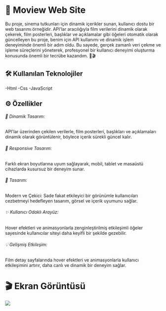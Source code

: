 <h1>🚀 Moview Web Site</h1>

Bu proje, sinema tutkunları için dinamik içerikler sunan, kullanıcı dostu bir web tasarımı örneğidir. API'lar aracılığıyla film verilerini dinamik olarak çekerek, film posterleri, başlıklar ve açıklamalar gibi öğeleri otomatik olarak güncelleyen bu proje, benim için API kullanımı ve dinamik işlem deneyiminde önemli bir adım oldu. Bu sayede, gerçek zamanlı veri çekme ve işleme süreçlerini yöneterek, profesyonel bir kullanıcı deneyimi oluşturma konusunda önemli bir tecrübe kazandım. 🍿🎬

<h2>🛠️ Kullanılan Teknolojiler</h2>

-Html
-Css
-JavaScript

<h2>⚙️ Özellikler</h2>

<h6>🎥 Dinamik Tasarım:</h6>

API'lar üzerinden çekilen verilerle, film posterleri, başlıkları ve açıklamaları dinamik olarak görüntülenir, böylece içerik sürekli güncel kalır.

<h6>📱 Responsive Tasarım:</h6>

Farklı ekran boyutlarına uyum sağlayarak, mobil, tablet ve masaüstü cihazlarda kusursuz bir deneyim sunar.

<h6>🎨 Tasarım:</h6>

Modern ve Çekici: Sade fakat etkileyici bir görünümle kullanıcıları cezbetmeyi hedefleyen tasarım, görsel ve içerik uyumunu sağlar.

<h6>✨ Kullanıcı Odaklı Arayüz:</h6>

Hover efektleri ve animasyonlarla zenginleştirilmiş etkileşimli öğeler sayesinde kullanıcılar siteyi daha keyifli bir şekilde gezebilir.

<h6>💡 Gelişmiş Etkileşim:</h6>

Film detay sayfalarında hover efektleri ve animasyonlarla kullanıcı etkileşimini artırır, daha canlı ve dinamik bir deneyim sağlar.

<h1>🎬 Ekran Görüntüsü</h1>

![](./assets/project.gif)
